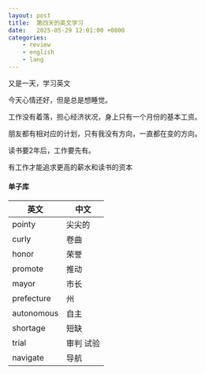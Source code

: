 ```yaml
---
layout: post
title:  第四天的英文学习
date:   2025-05-29 12:01:00 +0800
categories: 
    - review
    - english
    - lang
---
```


又是一天，学习英文

今天心情还好，但是总是想睡觉。

工作没有着落，担心经济状况，身上只有一个月份的基本工资。

朋友都有相对应的计划，只有我没有方向，一直都在变的方向。

读书要2年后，工作要先有。

有工作才能追求更高的薪水和读书的资本

#### 单子库

英文 | 中文
-- | --
pointy | 尖尖的
curly  | 卷曲
honor  | 荣誉
promote | 推动
mayor | 市长
prefecture  | 州
autonomous  | 自主
shortage | 短缺
trial | 审判 试验
navigate | 导航